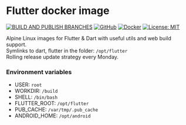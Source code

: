 # Flutter docker image

[![BUILD AND PUBLISH BRANCHES](https://github.com/PlugFox/docker_flutter/actions/workflows/build_and_publish_branches.yml/badge.svg)](https://github.com/PlugFox/docker_flutter/actions/workflows/build_and_publish_branches.yml)
[![GitHub](https://img.shields.io/badge/Git-Hub-purple.svg)](https://github.com/PlugFox/docker_flutter)
[![Docker](https://img.shields.io/badge/Docker-hub-2496ed.svg)](https://hub.docker.com/r/plugfox/flutter/tags)
[![License: MIT](https://img.shields.io/badge/License-MIT-brightgreen.svg)](https://github.com/PlugFox/docker_flutter/blob/master/LICENSE)

Alpine Linux images for Flutter & Dart with useful utils and web build support.  
Symlinks to dart, flutter in the folder: `/opt/flutter`  
Rolling release update strategy every Monday.

### Environment variables

- USER: `root`
- WORKDIR: `/build`
- SHELL: `/bin/bash`
- FLUTTER_ROOT: `/opt/flutter`
- PUB_CACHE: `/var/tmp/.pub_cache`
- ANDROID_HOME: `/opt/android`
